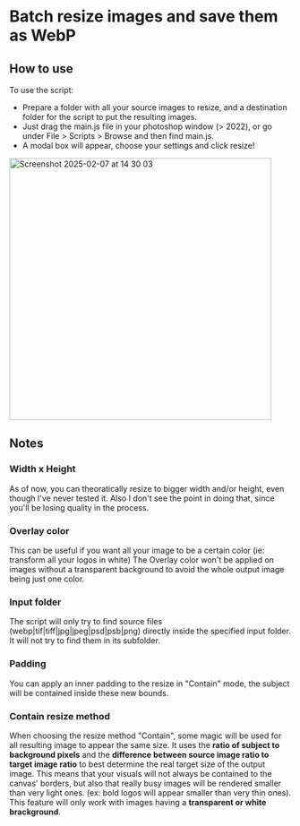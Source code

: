 # Batch resize images and save them as WebP

## How to use
To use the script:
* Prepare a folder with all your source images to resize, and a destination folder for the script to put the resulting images.
* Just drag the main.js file in your photoshop window (> 2022), or go under File > Scripts > Browse and then find main.js.
* A modal box will appear, choose your settings and click resize!

<img width="468" alt="Screenshot 2025-02-07 at 14 30 03" src="https://github.com/user-attachments/assets/575fda0b-e9ef-4c11-9e33-f1d1e12fd82c" />

## Notes
### Width x Height
As of now, you can theoratically resize to bigger width and/or height, even though I've never tested it.
Also I don't see the point in doing that, since you'll be losing quality in the process.

### Overlay color
This can be useful if you want all your image to be a certain color (ie: transform all your logos in white)
The Overlay color won't be applied on images without a transparent background to avoid the whole output image being just one color.

### Input folder
The script will only try to find source files (webp|tif|tiff|jpg|jpeg|psd|psb|png) directly inside the specified input folder. It will not try to find them in its subfolder.

### Padding
You can apply an inner padding to the resize in "Contain" mode, the subject will be contained inside these new bounds.

### Contain resize method
When choosing the resize method "Contain", some magic will be used for all resulting image to appear the same size. It uses the **ratio of subject to background pixels** and the **difference between source image ratio to target image ratio** to best determine the real target size of the output image.
This means that your visuals will not always be contained to the canvas' borders, but also that really busy images will be rendered smaller than very light ones. (ex: bold logos will appear smaller than very thin ones).
This feature will only work with images having a **transparent or white brackground**.
